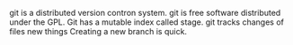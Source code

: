 git is a distributed version contron system.
git is free software distributed under the GPL.
Git has a mutable index called stage.
git tracks changes of files
new things
Creating a new branch is quick.

